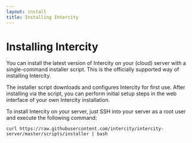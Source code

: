 ```yaml
---
layout: install
title: Installing Intercity
---
```


<h1 class="m-t-0">Installing Intercity</h1>

You can install the latest version of Intercity on your (cloud) server
with a single-command installer script. This is the officially supported way
of installing Intercity.

The installer script downloads and configures Intercity for first use. After
installing via the script, you can perform initial setup steps in the web
interface of your own Intercity installation.

To install Intercity on your server, just SSH into your server as a root user
and execute the following command:

```
curl https://raw.githubusercontent.com/intercity/intercity-server/master/scripts/installer | bash
```
